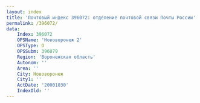 ```yaml
---
layout: index
title: 'Почтовый индекс 396072: отделение почтовой связи Почты России'
permalink: /396072/
data:
    Index: 396072
    OPSName: 'Нововоронеж 2'
    OPSType: О
    OPSSubm: 396079
    Region: 'Воронежская область'
    Autonom: ''
    Area: ''
    City: Нововоронеж
    City1: ''
    ActDate: '20001030'
    IndexOld: ''
---
```

